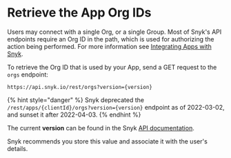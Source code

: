 # Retrieve the App Org IDs

Users may connect with a single Org, or a single Group. Most of Snyk's API endpoints require an Org ID in the path, which is used for authorizing the action being performed. For more information see [Integrating Apps with Snyk](https://docs.snyk.io/integrations/snyk-apps#integrating-apps-with-snyk).

To retrieve the Org ID that is used by your App, send a GET request to the `orgs` endpoint:

```
https://api.snyk.io/rest/orgs?version={version}
```

{% hint style="danger" %}
Snyk deprecated the `/rest/apps/{clientId}/orgs?version={version}` endpoint as of 2022-03-02, and sunset it after 2022-04-03.
{% endhint %}

The current **version** can be found in the Snyk [API documentation](https://apidocs.snyk.io/#get-/orgs).

Snyk recommends you store this value and associate it with the user's details.
